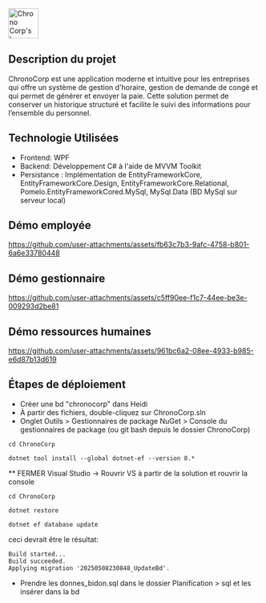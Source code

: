 <img src="https://github.com/user-attachments/assets/275bf7e7-cebb-44bc-b42b-5fa9ede968e3" alt="Chrono Corp's logo" style="width:auto; height:60px;">

## Description du projet 
ChronoCorp est une application moderne et intuitive pour les entreprises qui offre un système de gestion d'horaire, gestion de demande de congé et qui permet de générer et envoyer la paie. Cette solution permet de conserver un historique structuré et facilite le suivi des informations pour l’ensemble du personnel.

## Technologie Utilisées
-	Frontend: WPF
-	Backend: Développement C# à l'aide de MVVM Toolkit
-	Persistance : Implémentation de EntityFrameworkCore, EntityFrameworkCore.Design, EntityFrameworkCore.Relational, Pomelo.EntityFrameworkCored.MySql, MySql.Data (BD MySql sur serveur local)


## Démo employée
https://github.com/user-attachments/assets/fb63c7b3-9afc-4758-b801-6a6e33780448


## Démo gestionnaire
https://github.com/user-attachments/assets/c5ff90ee-f1c7-44ee-be3e-009293d2be81


## Démo ressources humaines
https://github.com/user-attachments/assets/961bc6a2-08ee-4933-b985-e6d87b13d619


## Étapes de déploiement
- Créer une bd "chronocorp" dans Heidi
- À partir des fichiers, double-cliquez sur ChronoCorp.sln
- Onglet Outils > Gestionnaires de package NuGet > Console du gestionnaires de package (ou git bash depuis le dossier ChronoCorp)
```
cd ChronoCorp
```
```
dotnet tool install --global dotnet-ef --version 8.*
```
** FERMER Visual Studio -> Rouvrir VS à partir de la solution et rouvrir la console
```
cd ChronoCorp
```
```
dotnet restore
```
```
dotnet ef database update
```
ceci devrait être le résultat:
```
Build started...
Build succeeded.
Applying migration '20250508230848_UpdateBd'.
```
- Prendre les donnes_bidon.sql dans le dossier Planification > sql et les insérer dans la bd
